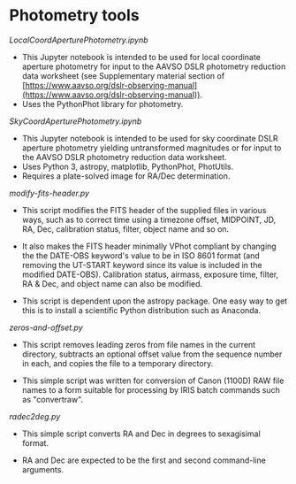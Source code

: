 # Photometry tools

_LocalCoordAperturePhotometry.ipynb_

* This Jupyter notebook is intended to be used for local coordinate aperture 
photometry for input to the AAVSO DSLR photometry reduction data worksheet (see Supplementary material section of [https://www.aavso.org/dslr-observing-manual](https://www.aavso.org/dslr-observing-manual)).
* Uses the PythonPhot library for photometry.

_SkyCoordAperturePhotometry.ipynb_

* This Jupyter notebook is intended to be used for sky coordinate DSLR aperture photometry yielding untransformed magnitudes or for input to the AAVSO DSLR photometry reduction data worksheet.
* Uses Python 3, astropy, matplotlib, PythonPhot, PhotUtils.
* Requires a plate-solved image for RA/Dec determination.

_modify-fits-header.py_ 

* This script modifies the FITS header of the supplied files in various ways, such as to correct time using a timezone offset, MIDPOINT, JD, RA, Dec, calibration status, filter, object name and so on.
 
* It also makes the FITS header minimally VPhot compliant by changing the the DATE-OBS keyword's value to be in ISO 8601 format (and removing the UT-START keyword since its value is included in the modified DATE-OBS). Calibration status, airmass, exposure time, filter, RA & Dec, and object name can also be modified. 
 
* This script is dependent upon the astropy package. One easy way to get this is to install a scientific Python distribution such as Anaconda.
 
_zeros-and-offset.py_

* This script removes leading zeros from file names in the current directory, subtracts an optional offset value from the sequence number in each, and copies the file to a temporary directory. 

* This simple script was written for conversion of Canon (1100D) RAW file names to a form suitable for processing by IRIS batch commands such as "convertraw".

_radec2deg.py_

* This simple script converts RA and Dec in degrees to sexagisimal format.

* RA and Dec are expected to be the first and second command-line arguments.
